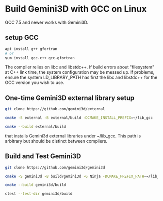 # Build Gemini3D with GCC on Linux

GCC 7.5 and newer works with Gemini3D.

## setup GCC

```sh
apt install g++ gfortran
# or
yum install gcc-c++ gcc-gfortran
```

The compiler relies on libc and libstdc++.
If build errors about "filesystem" at C++ link time, the system configuration may be messed up.
If problems, ensure the system LD_LIBRARY_PATH has first the libc and libstdc++ for the GCC version you wish to use.

## One-time Gemini3D external library setup

```sh
git clone https://github.com/gemini3d/external

cmake -S external -B external/build -DCMAKE_INSTALL_PREFIX=~/lib_gcc

cmake --build external/build
```

that installs Gemini3d external libraries under ~/lib_gcc.
This path is arbitrary but should be distinct between compilers.

## Build and Test Gemini3D

```sh
git clone https://github.com/gemini3d/gemini3d

cmake -S gemini3d -B build/gemini3d -G Ninja -DCMAKE_PREFIX_PATH=~/lib_gcc

cmake --build gemini3d/build

ctest --test-dir gemini3d/build
```
